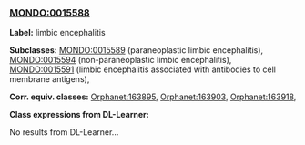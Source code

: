 
### [MONDO:0015588](http://purl.obolibrary.org/obo/MONDO_0015588)
**Label:** limbic encephalitis

**Subclasses:** [MONDO:0015589](http://purl.obolibrary.org/obo/MONDO_0015589) (paraneoplastic limbic encephalitis), [MONDO:0015594](http://purl.obolibrary.org/obo/MONDO_0015594) (non-paraneoplastic limbic encephalitis), [MONDO:0015591](http://purl.obolibrary.org/obo/MONDO_0015591) (limbic encephalitis associated with antibodies to cell membrane antigens), 

**Corr. equiv. classes:** [Orphanet:163895](http://www.orpha.net/ORDO/Orphanet_163895), [Orphanet:163903](http://www.orpha.net/ORDO/Orphanet_163903), [Orphanet:163918](http://www.orpha.net/ORDO/Orphanet_163918), 

**Class expressions from DL-Learner:**

No results from DL-Learner...



